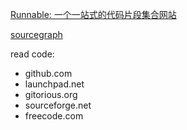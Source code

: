 [Runnable: 一个一站式的代码片段集合网站](http://runnable.com/)

[sourcegraph](https://sourcegraph.com/)

read code:
- github.com
- launchpad.net
- gitorious.org
- sourceforge.net
- freecode.com
